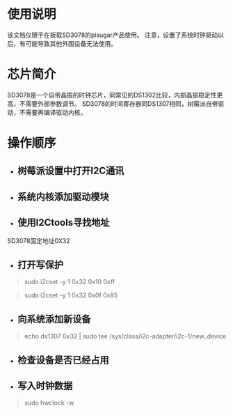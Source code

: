 # 使用说明
该文档仅限于在板载SD3078的pisugar产品使用。
注意，设置了系统时钟驱动以后，有可能导致其他外围设备无法使用。
# 芯片简介
SD3078是一个自带晶振的时钟芯片，同常见的DS1302比较，内部晶振稳定性更高，不需要外部参数调节。
SD3078的时间寄存器同DS1307相同，树莓派自带驱动，不需要再编译驱动内核。

# 操作顺序

* ##  树莓派设置中打开I2C通讯
* ##  系统内核添加驱动模块
* ##  使用I2Ctools寻找地址
SD3078固定地址0X32
* ##  打开写保护
> sudo i2cset -y 1 0x32 0x10 0xff

> sudo i2cset -y 1 0x32 0x0f 0x85

* ##  向系统添加新设备
> echo ds1307 0x32 | sudo tee  /sys/class/i2c-adapter/i2c-1/new_device
* ##  检查设备是否已经占用
* ##  写入时钟数据
> sudo hwclock -w
